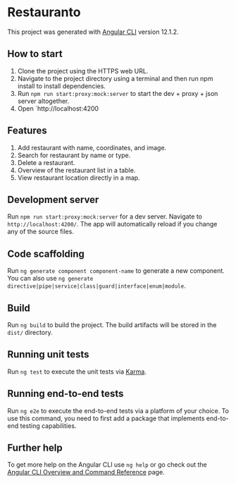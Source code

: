 # Restauranto

This project was generated with [Angular CLI](https://github.com/angular/angular-cli) version 12.1.2.

## How to start
1. Clone the project using the HTTPS web URL.
2. Navigate to the project directory using a terminal and then run npm install to install dependencies.
3. Run `npm run start:proxy:mock:server` to start the dev + proxy + json server altogether.
4. Open `http://localhost:4200

## Features
1. Add restaurant with name, coordinates, and image.
2. Search for restaurant by name or type.
3. Delete a restaurant.
4. Overview of the restaurant list in a table.
5. View restaurant location directly in a map.

## Development server

Run `npm run start:proxy:mock:server` for a dev server. Navigate to `http://localhost:4200/`. The app will automatically reload if you change any of the source files.

## Code scaffolding

Run `ng generate component component-name` to generate a new component. You can also use `ng generate directive|pipe|service|class|guard|interface|enum|module`.

## Build

Run `ng build` to build the project. The build artifacts will be stored in the `dist/` directory.

## Running unit tests

Run `ng test` to execute the unit tests via [Karma](https://karma-runner.github.io).

## Running end-to-end tests

Run `ng e2e` to execute the end-to-end tests via a platform of your choice. To use this command, you need to first add a package that implements end-to-end testing capabilities.

## Further help

To get more help on the Angular CLI use `ng help` or go check out the [Angular CLI Overview and Command Reference](https://angular.io/cli) page.
